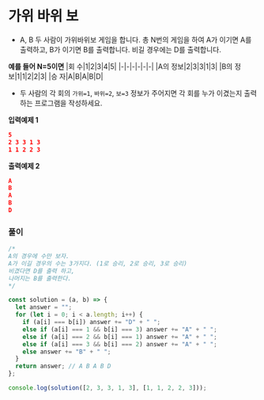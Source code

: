 # 가위 바위 보

- A, B 두 사람이 가위바위보 게임을 합니다. 총 N번의 게임을 하여 A가 이기면 A를 출력하고, B가 이기면 B를 출력합니다. 비길 경우에는 D를 출력합니다.

<b>예를 들어 N=5이면</b>
|회 수|1|2|3|4|5|
|-|-|-|-|-|-|
|A의 정보|2|3|3|1|3|
|B의 정보|1|1|2|2|3|
|승 자|A|B|A|B|D|

- 두 사람의 각 회의 `가위=1`, `바위=2`, `보=3` 정보가 주어지면 각 회를 누가 이겼는지 출력하는 프로그램을 작성하세요.

<b>입력예제 1</b>

```json
5
2 3 3 1 3
1 1 2 2 3
```

<b>출력예제 2</b>

```json
A
B
A
B
D
```

### 풀이

```js
/*
A의 경우에 수만 보자.
A가 이길 경우의 수는 3가지다. (1로 승리, 2로 승리, 3로 승리)
비겼다면 D를 출력 하고,
나머지는 B를 출력한다.
*/

const solution = (a, b) => {
  let answer = "";
  for (let i = 0; i < a.length; i++) {
    if (a[i] === b[i]) answer += "D" + " ";
    else if (a[i] === 1 && b[i] === 3) answer += "A" + " ";
    else if (a[i] === 2 && b[i] === 1) answer += "A" + " ";
    else if (a[i] === 3 && b[i] === 2) answer += "A" + " ";
    else answer += "B" + " ";
  }
  return answer; // A B A B D
};

console.log(solution([2, 3, 3, 1, 3], [1, 1, 2, 2, 3]));
```
